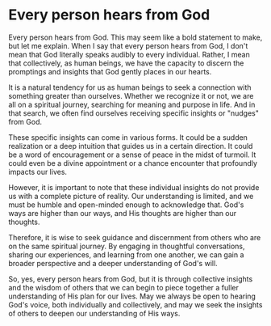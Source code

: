 # Every person hears from God

Every person hears from God. This may seem like a bold statement to make, but let me explain. When I
say that every person hears from God, I don't mean that God literally speaks audibly to every
individual. Rather, I mean that collectively, as human beings, we have the capacity to discern the
promptings and insights that God gently places in our hearts.

It is a natural tendency for us as human beings to seek a connection with something greater than
ourselves. Whether we recognize it or not, we are all on a spiritual journey, searching for meaning
and purpose in life. And in that search, we often find ourselves receiving specific insights
or "nudges" from God.

These specific insights can come in various forms. It could be a sudden realization or a deep
intuition that guides us in a certain direction. It could be a word of encouragement or a sense of
peace in the midst of turmoil. It could even be a divine appointment or a chance encounter that
profoundly impacts our lives.

However, it is important to note that these individual insights do not provide us with a complete
picture of reality. Our understanding is limited, and we must be humble and open-minded enough to
acknowledge that. God's ways are higher than our ways, and His thoughts are higher than our
thoughts.

Therefore, it is wise to seek guidance and discernment from others who are on the same spiritual
journey. By engaging in thoughtful conversations, sharing our experiences, and learning from one
another, we can gain a broader perspective and a deeper understanding of God's will.

So, yes, every person hears from God, but it is through collective insights and the wisdom of others
that we can begin to piece together a fuller understanding of His plan for our lives. May we always
be open to hearing God's voice, both individually and collectively, and may we seek the insights of
others to deepen our understanding of His ways.

